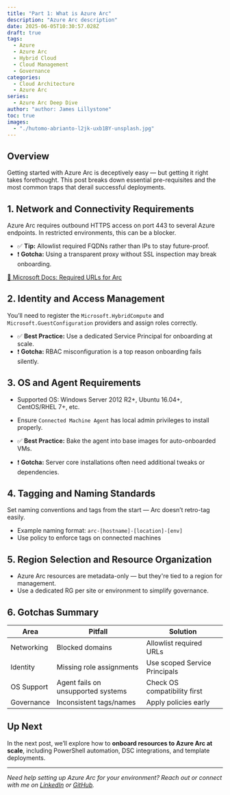 ```yaml
---
title: "Part 1: What is Azure Arc"
description: "Azure Arc description"
date: 2025-06-05T10:30:57.028Z
draft: true
tags:
  - Azure
  - Azure Arc
  - Hybrid Cloud
  - Cloud Management
  - Governance
categories:
  - Cloud Architecture
  - Azure Arc
series:
  - Azure Arc Deep Dive
author: "author: James Lillystone"
toc: true
images:
  - "./hutomo-abrianto-l2jk-uxb1BY-unsplash.jpg"
---
```


## Overview

Getting started with Azure Arc is deceptively easy — but getting it right takes forethought. This post breaks down essential pre-requisites and the most common traps that derail successful deployments.

## 1. Network and Connectivity Requirements

Azure Arc requires outbound HTTPS access on port 443 to several Azure endpoints. In restricted environments, this can be a blocker.

- ✅ **Tip:** Allowlist required FQDNs rather than IPs to stay future-proof.
- ❗ **Gotcha:** Using a transparent proxy without SSL inspection may break onboarding.

[🔗 Microsoft Docs: Required URLs for Arc](https://learn.microsoft.com/en-us/azure/azure-arc/servers/network-requirements)

## 2. Identity and Access Management

You’ll need to register the `Microsoft.HybridCompute` and `Microsoft.GuestConfiguration` providers and assign roles correctly.

- ✅ **Best Practice:** Use a dedicated Service Principal for onboarding at scale.
- ❗ **Gotcha:** RBAC misconfiguration is a top reason onboarding fails silently.

## 3. OS and Agent Requirements

- Supported OS: Windows Server 2012 R2+, Ubuntu 16.04+, CentOS/RHEL 7+, etc.
- Ensure `Connected Machine Agent` has local admin privileges to install properly.

- ✅ **Best Practice:** Bake the agent into base images for auto-onboarded VMs.
- ❗ **Gotcha:** Server core installations often need additional tweaks or dependencies.

## 4. Tagging and Naming Standards

Set naming conventions and tags from the start — Arc doesn’t retro-tag easily.

- Example naming format: `arc-[hostname]-[location]-[env]`
- Use policy to enforce tags on connected machines

## 5. Region Selection and Resource Organization

- Azure Arc resources are metadata-only — but they're tied to a region for management.
- Use a dedicated RG per site or environment to simplify governance.

## 6. Gotchas Summary

| Area              | Pitfall                            | Solution                          |
|-------------------|-------------------------------------|-----------------------------------|
| Networking        | Blocked domains                     | Allowlist required URLs           |
| Identity          | Missing role assignments            | Use scoped Service Principals     |
| OS Support        | Agent fails on unsupported systems  | Check OS compatibility first      |
| Governance        | Inconsistent tags/names             | Apply policies early              |

## Up Next

In the next post, we’ll explore how to **onboard resources to Azure Arc at scale**, including PowerShell automation, DSC integrations, and template deployments.

---

*Need help setting up Azure Arc for your environment? Reach out or connect with me on [LinkedIn](https://www.linkedin.com/in/YOUR-HANDLE) or [GitHub](https://github.com/BarryShtPeas).*